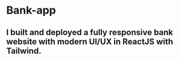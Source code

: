 <h1>Bank-app</h1>
<h2>I built and deployed a fully responsive bank website with modern UI/UX in ReactJS with Tailwind.</h2>
